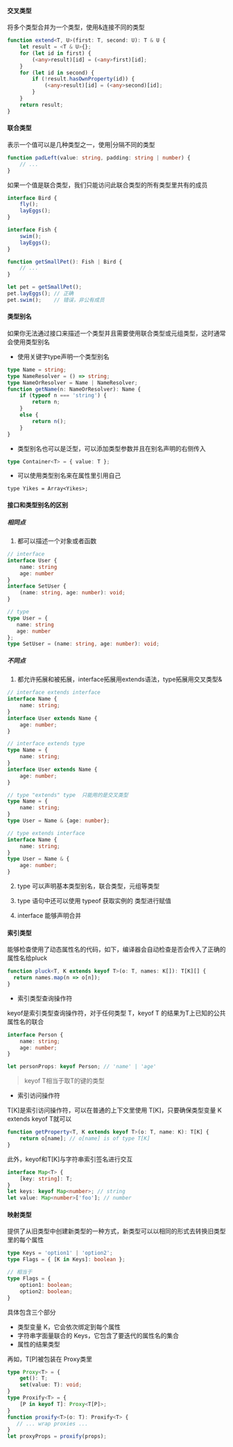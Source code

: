#### 交叉类型

将多个类型合并为一个类型，使用&连接不同的类型

```ts
function extend<T, U>(first: T, second: U): T & U {
    let result = <T & U>{};
    for (let id in first) {
        (<any>result)[id] = (<any>first)[id];
    }
    for (let id in second) {
        if (!result.hasOwnProperty(id)) {
            (<any>result)[id] = (<any>second)[id];
        }
    }
    return result;
}
```

#### 联合类型

表示一个值可以是几种类型之一，使用|分隔不同的类型

```ts
function padLeft(value: string, padding: string | number) {
    // ...
}
```

如果一个值是联合类型，我们只能访问此联合类型的所有类型里共有的成员

```ts
interface Bird {
    fly();
    layEggs();
}

interface Fish {
    swim();
    layEggs();
}

function getSmallPet(): Fish | Bird {
    // ...
}

let pet = getSmallPet();
pet.layEggs(); // 正确
pet.swim();    // 错误，非公有成员
```

#### 类型别名

如果你无法通过接口来描述一个类型并且需要使用联合类型或元组类型，这时通常会使用类型别名

- 使用关键字type声明一个类型别名

```ts
type Name = string;
type NameResolver = () => string;
type NameOrResolver = Name | NameResolver;
function getName(n: NameOrResolver): Name {
    if (typeof n === 'string') {
        return n;
    }
    else {
        return n();
    }
}
```

- 类型别名也可以是泛型，可以添加类型参数并且在别名声明的右侧传入

```ts
type Container<T> = { value: T };
```

- 可以使用类型别名来在属性里引用自己

```
type Yikes = Array<Yikes>;
```

#### 接口和类型别名的区别

##### 相同点

1. 都可以描述一个对象或者函数

```ts
// interface
interface User {
    name: string
    age: number
}
interface SetUser {
    (name: string, age: number): void;
}

// type
type User = {
   name: string
   age: number
};
type SetUser = (name: string, age: number): void;
```

##### 不同点

1. 都允许拓展和被拓展，interface拓展用extends语法，type拓展用交叉类型&

```ts
// interface extends interface
interface Name {
    name: string;
}
interface User extends Name {
    age: number;
}

// interface extends type
type Name = {
    name: string;
}
interface User extends Name {
    age: number;
}

// type "extends" type  只能用的是交叉类型
type Name = {
    name: string;
}
type User = Name & {age: number};

// type extends interface
interface Name {
    name: string;
}
type User = Name & {
    age: number;
}
```

2. type 可以声明基本类型别名，联合类型，元组等类型

3. type 语句中还可以使用 typeof 获取实例的 类型进行赋值

4. interface 能够声明合并

#### 索引类型

能够检查使用了动态属性名的代码，如下，编译器会自动检查是否会传入了正确的属性名给pluck

```ts
function pluck<T, K extends keyof T>(o: T, names: K[]): T[K][] {
  return names.map(n => o[n]);
}
```

- 索引类型查询操作符

keyof是索引类型查询操作符，对于任何类型 T，keyof T 的结果为T上已知的公共属性名的联合

```ts
interface Person {
    name: string;
    age: number;
}

let personProps: keyof Person; // 'name' | 'age'
```

> keyof T相当于取T的键的类型

- 索引访问操作符

T[K]是索引访问操作符，可以在普通的上下文里使用 T[K]，只要确保类型变量 K extends keyof T就可以

```ts
function getProperty<T, K extends keyof T>(o: T, name: K): T[K] {
    return o[name]; // o[name] is of type T[K]
}
```

此外，keyof和T[K]与字符串索引签名进行交互

```ts
interface Map<T> {
    [key: string]: T;
}
let keys: keyof Map<number>; // string
let value: Map<number>['foo']; // number
```

#### 映射类型

提供了从旧类型中创建新类型的一种方式，新类型可以以相同的形式去转换旧类型里的每个属性

```ts
type Keys = 'option1' | 'option2';
type Flags = { [K in Keys]: boolean };

// 相当于
type Flags = {
    option1: boolean;
    option2: boolean;
}
```

具体包含三个部分

- 类型变量 K，它会依次绑定到每个属性
- 字符串字面量联合的 Keys，它包含了要迭代的属性名的集合
- 属性的结果类型

再如，T[P]被包装在 Proxy<T>类里

```ts
type Proxy<T> = {
    get(): T;
    set(value: T): void;
}
type Proxify<T> = {
    [P in keyof T]: Proxy<T[P]>;
}
function proxify<T>(o: T): Proxify<T> {
   // ... wrap proxies ...
}
let proxyProps = proxify(props);
```